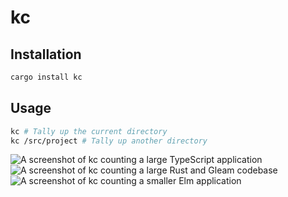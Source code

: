 # kc

## Installation

```sh
cargo install kc
```

## Usage

```sh
kc # Tally up the current directory
kc /src/project # Tally up another directory
```

![A screenshot of kc counting a large TypeScript application](https://cdn.mckayla.cloud/-/569c64c8dba6405fa312966d6635413d/example1.webp)
![A screenshot of kc counting a large Rust and Gleam codebase](https://cdn.mckayla.cloud/-/05249bef9e44404a9958426c47a6ece6/example2.webp)
![A screenshot of kc counting a smaller Elm application](https://cdn.mckayla.cloud/-/653ec59789844843ace93d582972bc15/example3.webp)
